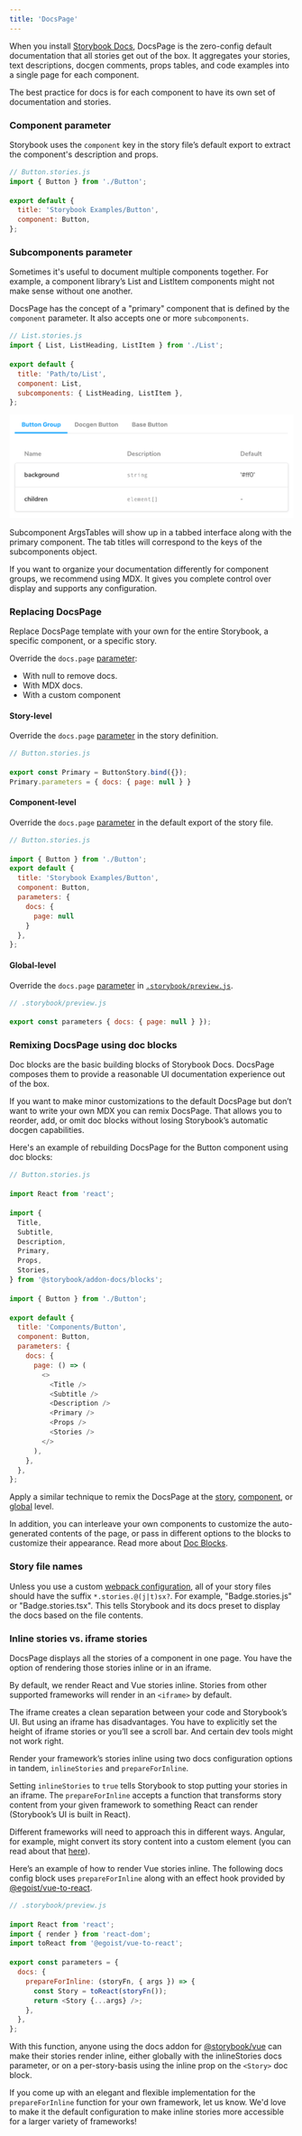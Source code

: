 ```yaml
---
title: 'DocsPage'
---
```


When you install [Storybook Docs](https://github.com/storybookjs/storybook/blob/next/addons/docs/README.md), DocsPage is the zero-config default documentation that all stories get out of the box. It aggregates your stories, text descriptions, docgen comments, props tables, and code examples into a single page for each component.

The best practice for docs is for each component to have its own set of documentation and stories. 

### Component parameter

Storybook uses the `component` key in the story file’s default export to extract the component's description and props.

```js
// Button.stories.js
import { Button } from './Button';

export default {
  title: 'Storybook Examples/Button',
  component: Button,
};
```

### Subcomponents parameter

Sometimes it's useful to document multiple components together. For example, a component library’s List and ListItem components might not make sense without one another. 

DocsPage has the concept of a "primary" component that is defined by the `component` parameter. It also accepts one or more `subcomponents`.


```js
// List.stories.js
import { List, ListHeading, ListItem } from './List';

export default {
  title: 'Path/to/List',
  component: List,
  subcomponents: { ListHeading, ListItem },
};
```

![Subcomponents in Docs Page](./docspage-subcomponents.png)

Subcomponent ArgsTables will show up in a tabbed interface along with the primary component. The tab titles will correspond to the keys of the subcomponents object.

If you want to organize your documentation differently for component groups, we recommend using MDX. It gives you complete control over display and supports any configuration.


### Replacing DocsPage

Replace DocsPage template with your own for the entire Storybook, a specific component, or a specific story.

Override the `docs.page` [parameter](../writing-stories/parameters):

- With null to remove docs.
- With MDX docs.
- With a custom component

#### Story-level

Override the `docs.page` [parameter](../writing-stories/parameters#story-parameters) in the story definition.

```js
// Button.stories.js

export const Primary = ButtonStory.bind({});
Primary.parameters = { docs: { page: null } }
```

#### Component-level

Override the `docs.page` [parameter](../writing-stories/parameters#component-parameters) in the default export of the story file.

```js
// Button.stories.js

import { Button } from './Button';
export default {
  title: 'Storybook Examples/Button',
  component: Button,
  parameters: { 
    docs: { 
      page: null 
    } 
  },
};
```

#### Global-level

Override the `docs.page` [parameter](../writing-stories/parameters#global-parameters) in [`.storybook/preview.js`](../configure/overview#configure-story-rendering).

```js
// .storybook/preview.js

export const parameters { docs: { page: null } });
```

### Remixing DocsPage using doc blocks

Doc blocks are the basic building blocks of Storybook Docs. DocsPage composes them to provide a reasonable UI documentation experience out of the box. 

If you want to make minor customizations to the default DocsPage but don’t want to write your own MDX you can remix DocsPage. That allows you to reorder, add, or omit doc blocks without losing Storybook’s automatic docgen capabilities. 

Here's an example of rebuilding DocsPage for the Button component using doc blocks:

```js
// Button.stories.js

import React from 'react';

import {
  Title,
  Subtitle,
  Description,
  Primary,
  Props,
  Stories,
} from '@storybook/addon-docs/blocks';

import { Button } from './Button';

export default {
  title: 'Components/Button',
  component: Button,
  parameters: {
    docs: {
      page: () => (
        <>
          <Title />
          <Subtitle />
          <Description />
          <Primary />
          <Props />
          <Stories />
        </>
      ),
    },
  },
};
```

Apply a similar technique to remix the DocsPage at the [story](#story-level), [component](#component-level), or [global](#global-level) level.

In addition, you can interleave your own components to customize the auto-generated contents of the page, or pass in different options to the blocks to customize their appearance. Read more about [Doc Blocks](./docs-blocks).

### Story file names

Unless you use a custom [webpack configuration](../configure/integration#extending-storybooks-webpack-config), all of your story files should have the suffix `*.stories.@(j|t)sx?`. For example, "Badge.stories.js" or "Badge.stories.tsx". This tells Storybook and its docs preset to display the docs based on the file contents.

### Inline stories vs. iframe stories

DocsPage displays all the stories of a component in one page. You have the option of rendering those stories inline or in an iframe. 

By default, we render React and Vue stories inline. Stories from other supported frameworks will render in an `<iframe>` by default. 

The iframe creates a clean separation between your code and Storybook’s UI. But using an iframe has disadvantages. You have to explicitly set the height of iframe stories or you’ll see a scroll bar. And certain dev tools might not work right.

Render your framework’s stories inline using two docs configuration options in tandem, `inlineStories` and `prepareForInline`. 

Setting `inlineStories` to `true` tells Storybook to stop putting your stories in an iframe. The `prepareForInline` accepts a function that transforms story content from your given framework to something React can render (Storybook’s UI is built in React). 

Different frameworks will need to approach this in different ways. Angular, for example, might convert its story content into a custom element (you can read about that [here](https://angular.io/guide/elements)). 

Here’s an example of how to render Vue stories inline. The following docs config block uses `prepareForInline` along with an effect hook provided by [@egoist/vue-to-react](https://github.com/egoist/vue-to-react).

```js
// .storybook/preview.js

import React from 'react';
import { render } from 'react-dom';
import toReact from '@egoist/vue-to-react';

export const parameters = {
  docs: {
    prepareForInline: (storyFn, { args }) => {
      const Story = toReact(storyFn());
      return <Story {...args} />;
    },
  },
};
```

With this function, anyone using the docs addon for [@storybook/vue](https://github.com/storybookjs/storybook/tree/master/app/vue) can make their stories render inline, either globally with the inlineStories docs parameter, or on a per-story-basis using the inline prop on the `<Story>` doc block. 

If you come up with an elegant and flexible implementation for the `prepareForInline` function for your own framework, let us know. We'd love to make it the default configuration to make inline stories more accessible for a larger variety of frameworks!
